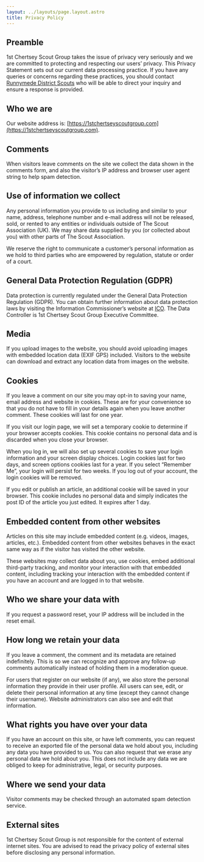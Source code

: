 ```yaml
---
layout: ../layouts/page.layout.astro
title: Privacy Policy
---
```


## Preamble

1st Chertsey Scout Group takes the issue of privacy very seriously and we are committed to protecting and respecting our users’ privacy.
This Privacy Statement sets out our current data processing practice.
If you have any queries or concerns regarding these practices, you should contact [Runnymede District Scouts](http://runnymedescouts.org.uk) who will be able to direct your inquiry and ensure a response is provided.

## Who we are

Our website address is: [https://1stchertseyscoutgroup.com](https://1stchertseyscoutgroup.com).

## Comments

When visitors leave comments on the site we collect the data shown in the comments form, and also the visitor’s IP address and browser user agent string to help spam detection.

## Use of information we collect

Any personal information you provide to us including and similar to your name, address, telephone number and e-mail address will not be released, sold, or rented to any entities or individuals outside of The Scout Association (UK). We may share data supplied by you (or collected about you) with other parts of The Scout Association.

We reserve the right to communicate a customer’s personal information as we hold to third parties who are empowered by regulation, statute or order of a court.

## General Data Protection Regulation (GDPR)

Data protection is currently regulated under the General Data Protection Regulation (GDPR). You can obtain further information about data protection laws by visiting the Information Commissioner’s website at [ICO](https://ico.org.uk/). The Data Controller is 1st Chertsey Scout Group Executive Committee.

## Media

If you upload images to the website, you should avoid uploading images with embedded location data (EXIF GPS) included. Visitors to the website can download and extract any location data from images on the website.

## Cookies

If you leave a comment on our site you may opt-in to saving your name, email address and website in cookies. These are for your convenience so that you do not have to fill in your details again when you leave another comment. These cookies will last for one year.

If you visit our login page, we will set a temporary cookie to determine if your browser accepts cookies. This cookie contains no personal data and is discarded when you close your browser.

When you log in, we will also set up several cookies to save your login information and your screen display choices. Login cookies last for two days, and screen options cookies last for a year. If you select “Remember Me”, your login will persist for two weeks. If you log out of your account, the login cookies will be removed.

If you edit or publish an article, an additional cookie will be saved in your browser. This cookie includes no personal data and simply indicates the post ID of the article you just edited. It expires after 1 day.

## Embedded content from other websites

Articles on this site may include embedded content (e.g. videos, images, articles, etc.). Embedded content from other websites behaves in the exact same way as if the visitor has visited the other website.

These websites may collect data about you, use cookies, embed additional third-party tracking, and monitor your interaction with that embedded content, including tracking your interaction with the embedded content if you have an account and are logged in to that website.

## Who we share your data with

If you request a password reset, your IP address will be included in the reset email.

## How long we retain your data

If you leave a comment, the comment and its metadata are retained indefinitely. This is so we can recognize and approve any follow-up comments automatically instead of holding them in a moderation queue.

For users that register on our website (if any), we also store the personal information they provide in their user profile. All users can see, edit, or delete their personal information at any time (except they cannot change their username). Website administrators can also see and edit that information.

## What rights you have over your data

If you have an account on this site, or have left comments, you can request to receive an exported file of the personal data we hold about you, including any data you have provided to us. You can also request that we erase any personal data we hold about you. This does not include any data we are obliged to keep for administrative, legal, or security purposes.

## Where we send your data

Visitor comments may be checked through an automated spam detection service.

## External sites

1st Chertsey Scout Group is not responsible for the content of external internet sites. You are advised to read the privacy policy of external sites before disclosing any personal information.
